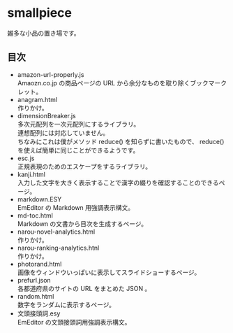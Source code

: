 # smallpiece
雑多な小品の置き場です。

## 目次
* amazon-url-properly.js  
  Amaozn.co.jp の商品ページの URL から余分なものを取り除くブックマークレット。
* anagram.html  
  作りかけ。
* dimensionBreaker.js  
  多次元配列を一次元配列にするライブラリ。  
  連想配列には対応していません。  
  ちなみにこれは僕がメソッド reduce() を知らずに書いたもので、 reduce() を使えば簡単に同じことができるようです。
* esc.js  
  正規表現のためのエスケープをするライブラリ。
* kanji.html  
  入力した文字を大きく表示することで漢字の綴りを確認することのできるページ。
* markdown.ESY  
  EmEditor の Markdown 用強調表示構文。
* md-toc.html  
  Markdown の文書から目次を生成するページ。
* narou-novel-analytics.html  
  作りかけ。
* narou-ranking-analytics.htnl  
  作りかけ。
* photorand.html  
  画像をウィンドウいっぱいに表示してスライドショーするページ。
* prefurl.json  
  各都道府県のサイトの URL をまとめた JSON 。
* random.html  
  数字をランダムに表示するページ。
* 文頭接頭詞.esy  
  EmEditor の文頭接頭詞用強調表示構文。
